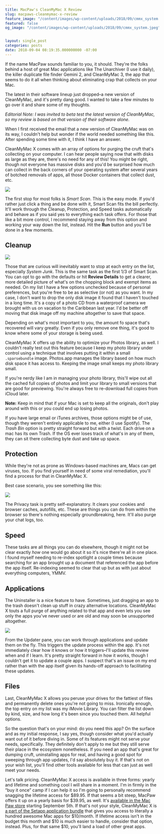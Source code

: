 ```yaml
---
title: MacPaw's CleanMyMac X Review
slug: macpaws-cleanmymac-x-review
feature_image: "/content/images/wp-content/uploads/2018/09/cmmx_system.jpeg"
featured: false
og_image: "/content/images/wp-content/uploads/2018/09/cmmx_system.jpeg"


layout: single_post
categories: posts
date: 2018-09-04 08:19:35.000000000 -07:00
---
```


If the name MacPaw sounds familiar to you, it should. They're the folks behind a host of great Mac applications like The Unarchiver (I use it daily), the killer duplicate file finder Gemini 2, and CleanMyMac 3, the app that seems to do it all when thinking about eliminating crap that collects on your Mac.

The latest in their software lineup just dropped–a new version of CleanMyMac, and it's pretty dang good. I wanted to take a few minutes to go over it and share some of my thoughts.

_Editorial Note: I was invited to beta test the latest version of CleanMyMac, so my review is based on that version of their software alone._

When I first received the email that a new version of CleanMyMac was on its way, I couldn't help but wonder if the world needed something like this. After spending some time with it, I think I have an answer.

CleanMyMac X comes with an array of options for purging the cruft that's collecting on your computer. I can hear people saying now that with disks as large as they are, there's no need for any of this! You might be right, though not everyone has massive disks and you'd be surprised how much can collect in the back corners of your operating system after several years of botched removals of apps, all those Docker containers that collect dust, etc.

![](/content/images/wp-content/uploads/2018/08/cmmx_smart_scan.jpeg)

The first stop for most folks is _Smart Scan_. This is the easy mode. If you'd rather just click a thing and be done with it, Smart Scan fits the bill perfectly. It'll work through the Cleanup, Protection, and Speed tasks automatically and behave as if you said yes to everything each task offers. For those that like a bit more control, I recommend staying away from this option and working your way down the list, instead. Hit the **Run** button and you'll be done in a few moments.

## Cleanup

![](/content/images/wp-content/uploads/2018/09/cmmx_smart_scan_details.jpg)

Those that are curious will inevitably want to stop at each entry on the list, especially _System Junk_. This is the same task as the first 1/3 of Smart Scan. You can opt to go with the defaults or hit **Review Details** to get a clearer, more detailed picture of what's on the chopping block and exempt items as needed. On my list I have a few options unchecked because of personal preferences, but you're free to be as selective (or not) as you want. In my case, I don't want to drop the only disk image it found that I haven't touched in a long time. It's a copy of a photo CD from a waterproof camera we brought with us on vacation to the Caribbean last year. I'd be better off moving that disk image off my machine altogether to save that space.

Depending on what's most important to you, the amount fo space that's recovered will vary greatly. Even if you only remove one thing, it's good to know where some of your storage is being used.

CleanMyMac X offers up the ability to optimize your Photos library, as well. I couldn't really test out this feature because I keep my photo library under control using a technique that involves putting it within a small `.sparsebundle` image. Photos.app manages the library based on how much disk space it has access to. Keeping the image small keeps my photo library small.

If you're nerdy like I am in managing your photo library, this'll wipe out all the cached full copies of photos and limit your library to small versions that are good for previewing. You're always free to re-download full copies from iCloud later.

**Note:** Keep in mind that if your Mac is set to keep all the originals, don't play around with this or you could end up losing photos.

If you have large email or iTunes archives, those options might be of use, though they weren't entirely applicable to me, either (I use Spotify). The _Trash Bin_ option is pretty straight forward but with a twist. Each drive on a mac has its own Trash. If the OS ever loses track of what's in any of them, they can sit there collecting byte dust and take up space.

## Protection

While they're not as prone as Windows-based machines are, Macs can get viruses, too. If you find yourself in need of some viral remediation, you'll find a process for that in CleanMyMac X.

Best case scenario, you see something like this:

![](/content/images/wp-content/uploads/2018/09/Screen-Shot-2018-08-30-at-5.39.01-PM.png)

The Privacy task is pretty self-explanatory. It clears your cookies and browser caches, autofills, etc. These are things you can do from within the browser so there's nothing especially groundbreaking, here. It'll also purge your chat logs, too.

## Speed

These tasks are all things you can do elsewhere, though it might not be clear exactly _how_ one would go about it so it's nice there're all in one place. I found myself needing to re-index spotlight a couple times because searching for an app brought up a document that referenced the app before the app itself. Re-indexing seemed to clear that up but as with just about everything computers, YMMV.

## Applications

The Uninstaller is a nice feature to have. Sometimes, just dragging an app to the trash doesn't clean up stuff in crazy alternative locations. CleanMyMac X touts a full purge of anything related to that app and even lets you see only the apps you've never used or are old and may soon be unsupported altogether.

![](/content/images/wp-content/uploads/2018/09/Screen-Shot-2018-08-30-at-5.50.30-PM.png)

From the Updater pane, you can work through applications and update them on the fly. This triggers the update process within the app. It's not immediately clear how it knows or how it triggers–I'll update this review when and if I learn. It's pretty straight forward in how it works, though I couldn't get it to update a couple apps. I suspect that's an issue on my end rather than with the app itself given its hands-off approach to facilitating these updates.

## Files

Last, CleanMyMac X allows you peruse your drives for the fattiest of files and permanently delete ones you're not going to miss. Ironically enough, the top entry on my list was my iMovie Library. You can filter the list down by kind, size, and how long it's been since you touched them. All helpful options.

So the question that's on your mind: do you need this app? On the surface and as my initial response, I say yes, though consider what you'd actually want out of it before diving in. Some of its features might not serve your needs, specifically. They definitely don't apply to me but they still serve their place in the ecosystem nonetheless. If you need an app that's great for dumping cruft, uninstalling apps for real, and having a good spot for sweeping through app updates, I'd say absolutely buy it. If that's not on your wish list, you'll find other tools available for less that can just as well meet your needs.

Let's talk pricing. CleanMyMac X access is available in three forms: yearly and lifetime and something cool I will share in a moment. I'm in firmly in the “buy it once” camp if I can help it so I'm going to personally recommend snagging the lifetime access for $89.95. If that seems a bit steep, MacPaw offers it up on a yearly basis for $39.95, as well. It's [available in the Mac Paw store](https://johnathan.org/cleanmymacx) starting September 5th. If that's not your style, CleanMyMac X is [a part of the Setapp application bundle](https://johnathan.org/setapp) that gives you access to literally a hundred awesome Mac apps for $10/month. If lifetime access isn't in the budget this month and $10 is much easier to handle, consider that option, instead. Plus, for that same $10, you'll land a load of other great apps.

